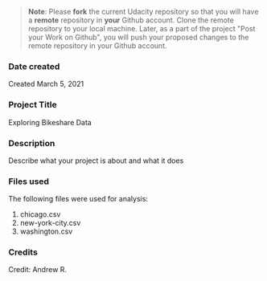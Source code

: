 >**Note**: Please **fork** the current Udacity repository so that you will have a **remote** repository in **your** Github account. Clone the remote repository to your local machine. Later, as a part of the project "Post your Work on Github", you will push your proposed changes to the remote repository in your Github account.

### Date created
Created March 5, 2021

### Project Title
Exploring Bikeshare Data

### Description
Describe what your project is about and what it does

### Files used
The following files were used for analysis:
1. chicago.csv
2. new-york-city.csv
3. washington.csv

### Credits
Credit: Andrew R.
